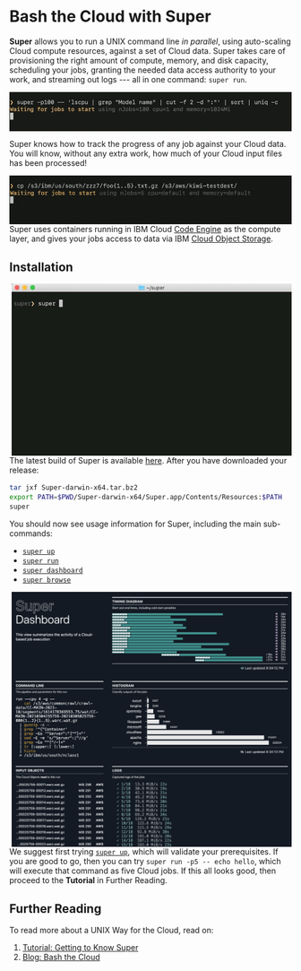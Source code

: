 # Bash the Cloud with Super

**Super** allows you to run a UNIX command line *in parallel*, using
auto-scaling Cloud compute resources, against a set of Cloud data.
Super takes care of provisioning the right amount of compute, memory,
and disk capacity, scheduling your jobs, granting the needed data
access authority to your work, and streaming out logs --- all in one
command: `super run`.

<img alt="Animated GIF of simple example"
src="docs/blogs/1-Super-Overview/super-lscpu-100-with-progress.gif" align="center">

Super knows how to track the progress of any job against your Cloud
data. You will know, without any extra work, how much of your Cloud
input files has been processed!

<img alt="Animated GIF of super copy" src="docs/blogs/1-Super-Overview/super-cp-5-with-progress.gif" align="right" width="650">

Super uses containers running in IBM Cloud [Code
Engine](https://www.ibm.com/cloud/code-engine) as the compute layer,
and gives your jobs access to data via IBM [Cloud Object
Storage](https://www.ibm.com/cloud/object-storage).

## Installation

<img title="Using super browse to discover your input data" src="docs/tutorial/commoncrawling.gif" width="500" align="right">

The latest build of Super is available
[here](https://github.ibm.com/kui-shell/kiwi/releases). After you have
downloaded your release:

```sh
tar jxf Super-darwin-x64.tar.bz2
export PATH=$PWD/Super-darwin-x64/Super.app/Contents/Resources:$PATH
super
```

You should now see usage information for Super, including the main
sub-commands:
- [`super up`](docs/commands/super-up.md)
- [`super run`](docs/commands/super-run.md)
- [`super dashboard`](docs/tutorial/super-dashboard.md)
- [`super browse`](docs/tutorial/super-browse.md)

<img title="Using super dashboard to learn about your super runs" src="docs/tutorial/super-dashboard.png" width="500" align="right">

We suggest first trying [`super up`](docs/commands/super-up.md), which
will validate your prerequisites. If you are good to go, then you can
try `super run -p5 -- echo hello`, which will execute that command as
five Cloud jobs. If this all looks good, then proceed to the
**Tutorial** in Further Reading.

## Further Reading

To read more about a UNIX Way for the Cloud, read on:

1. [Tutorial: Getting to Know Super](docs/tutorial/README.md#readme)
2. [Blog: Bash the Cloud](docs/blogs/1-Super-Overview/README.md#readme)

